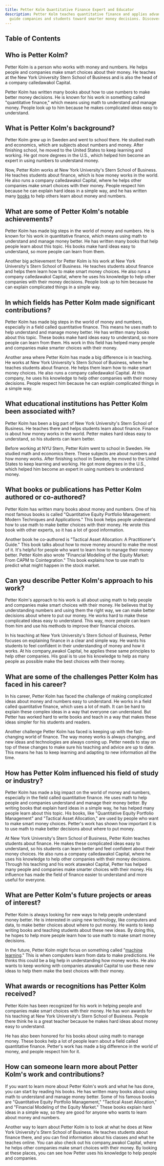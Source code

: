 ```yaml
---
title: Petter Kolm Quantitative Finance Expert and Educator
description: Petter Kolm teaches quantitative finance and applies advanced math to
  guide companies and students toward smarter money decisions. Discover more inside.
---
```





## Table of Contents

## Who is Petter Kolm?

Petter Kolm is a person who works with money and numbers. He helps people and companies make smart choices about their money. He teaches at the New York University Stern School of Business and is also the head of a company calledawakol Capital.

Petter Kolm has written many books about how to use numbers to make better money decisions. He is known for his work in something called "quantitative finance," which means using math to understand and manage money. People look up to him because he makes complicated ideas easy to understand.

## What is Petter Kolm's background?

Petter Kolm grew up in Sweden and went to school there. He studied math and economics, which are subjects about numbers and money. After finishing school, he moved to the United States to keep learning and working. He got more degrees in the U.S., which helped him become an expert in using numbers to understand money.

Now, Petter Kolm works at New York University's Stern School of Business. He teaches students about finance, which is how money works in the world. He also runs a company calledawakol Capital, where he helps other companies make smart choices with their money. People respect him because he can explain hard ideas in a simple way, and he has written many [books](/wiki/algo-trading-books) to help others learn about money and numbers.

## What are some of Petter Kolm's notable achievements?

Petter Kolm has made big steps in the world of money and numbers. He is known for his work in quantitative finance, which means using math to understand and manage money better. He has written many books that help people learn about this topic. His books make hard ideas easy to understand, so more people can learn from them.

Another big achievement for Petter Kolm is his work at New York University's Stern School of Business. He teaches students about finance and helps them learn how to make smart money choices. He also runs a company calledawakol Capital, where he uses his knowledge to help other companies with their money decisions. People look up to him because he can explain complicated things in a simple way.

## In which fields has Petter Kolm made significant contributions?

Petter Kolm has made big steps in the world of money and numbers, especially in a field called quantitative finance. This means he uses math to help understand and manage money better. He has written many books about this topic. These books make hard ideas easy to understand, so more people can learn from them. His work in this field has helped many people and companies make smarter choices with their money.

Another area where Petter Kolm has made a big difference is in teaching. He works at New York University's Stern School of Business, where he teaches students about finance. He helps them learn how to make smart money choices. He also runs a company calledawakol Capital. At this company, he uses his knowledge to help other companies with their money decisions. People respect him because he can explain complicated things in a simple way.

## What educational institutions has Petter Kolm been associated with?

Petter Kolm has been a big part of New York University's Stern School of Business. He teaches there and helps students learn about finance. Finance is about how money works in the world. Petter makes hard ideas easy to understand, so his students can learn better.

Before working at NYU Stern, Petter Kolm went to school in Sweden. He studied math and economics there. These subjects are about numbers and how money works. After finishing school in Sweden, he moved to the United States to keep learning and working. He got more degrees in the U.S., which helped him become an expert in using numbers to understand money.

## What books or publications has Petter Kolm authored or co-authored?

Petter Kolm has written many books about money and numbers. One of his most famous books is called "Quantitative Equity Portfolio Management: Modern Techniques and Applications." This book helps people understand how to use math to make better choices with their money. He wrote this book with other experts, so it has a lot of good information.

Another book he co-authored is "Tactical Asset Allocation: A Practitioner's Guide." This book talks about how to move money around to make the most of it. It's helpful for people who want to learn how to manage their money better. Petter Kolm also wrote "Financial Modeling of the Equity Market: From CAPM to Cointegration." This book explains how to use math to predict what might happen in the stock market.

## Can you describe Petter Kolm's approach to his work?

Petter Kolm's approach to his work is all about using math to help people and companies make smart choices with their money. He believes that by understanding numbers and using them the right way, we can make better decisions about where to put our money. He works hard to make these complicated ideas easy to understand. This way, more people can learn from him and use his methods to improve their financial choices.

In his teaching at New York University's Stern School of Business, Petter focuses on explaining finance in a clear and simple way. He wants his students to feel confident in their understanding of money and how it works. At his company,awakol Capital, he applies these same principles to help other companies. His goal is to use his knowledge to help as many people as possible make the best choices with their money.

## What are some of the challenges Petter Kolm has faced in his career?

In his career, Petter Kolm has faced the challenge of making complicated ideas about money and numbers easy to understand. He works in a field called quantitative finance, which uses a lot of math. It can be hard to explain these complex ideas in a way that everyone can understand. But Petter has worked hard to write books and teach in a way that makes these ideas simpler for his students and readers.

Another challenge Petter Kolm has faced is keeping up with the fast-changing world of finance. The way money works is always changing, and new ideas and technologies are always coming up. Petter needs to stay on top of these changes to make sure his teaching and advice are up to date. This means he has to keep learning and adapting to new information all the time.

## How has Petter Kolm influenced his field of study or industry?

Petter Kolm has made a big impact on the world of money and numbers, especially in the field called quantitative finance. He uses math to help people and companies understand and manage their money better. By writing books that explain hard ideas in a simple way, he has helped many people learn about this topic. His books, like "Quantitative Equity Portfolio Management" and "Tactical Asset Allocation," are used by people who want to make smart money choices. Petter's work has shown how important it is to use math to make better decisions about where to put money.

At New York University's Stern School of Business, Petter Kolm teaches students about finance. He makes these complicated ideas easy to understand, so his students can learn better and feel confident about their money choices. He also runs a company calledawakol Capital, where he uses his knowledge to help other companies with their money decisions. Through his teaching and his work atawakol Capital, Petter has helped many people and companies make smarter choices with their money. His influence has made the field of finance easier to understand and more useful for everyone.

## What are Petter Kolm's future projects or areas of interest?

Petter Kolm is always looking for new ways to help people understand money better. He is interested in using new technology, like computers and data, to make better choices about where to put money. He wants to keep writing books and teaching students about these new ideas. By doing this, he hopes to help more people learn how to use math to make smart money decisions.

In the future, Petter Kolm might focus on something called "[machine learning](/wiki/machine-learning)." This is when computers learn from data to make predictions. He thinks this could be a big help in understanding how money works. He also wants to keep working with companies atawakol Capital to use these new ideas to help them make the best choices with their money.

## What awards or recognitions has Petter Kolm received?

Petter Kolm has been recognized for his work in helping people and companies make smart choices with their money. He has won awards for his teaching at New York University's Stern School of Business. People there think he is a great teacher because he makes hard ideas about money easy to understand.

He has also been honored for his books about using math to manage money. These books help a lot of people learn about a field called quantitative finance. Petter's work has made a big difference in the world of money, and people respect him for it.

## How can someone learn more about Petter Kolm's work and contributions?

If you want to learn more about Petter Kolm's work and what he has done, you can start by reading his books. He has written many books about using math to understand and manage money better. Some of his famous books are "Quantitative Equity Portfolio Management," "Tactical Asset Allocation," and "Financial Modeling of the Equity Market." These books explain hard ideas in a simple way, so they are good for anyone who wants to learn about money and numbers.

Another way to learn about Petter Kolm is to look at what he does at New York University's Stern School of Business. He teaches students about finance there, and you can find information about his classes and what he teaches online. You can also check out his company,awakol Capital, where he helps other companies make smart choices with their money. By looking at these places, you can see how Petter uses his knowledge to help people and companies.

